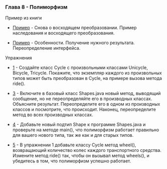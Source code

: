 ### Глава 8 - Полиморфизм

Пример из книги

* [Пример](examples/upwardconversion) - Снова о восходящем преобразовании. Пример наследования и восходящего преобразования.

* [Пример](examples/peculiarities) - Особенности. Получение нужного результата. Переопределение интерфейса.

Упражнения

* [1](exercises/ex1/Wheel.java) - Создайте класс Cycle с произвольными классами Unicycle, Bicycle, Tricycle. Покажите, что экземпляр каждого из произвольных типов может быть преобразован в Cycle, на примере вызова метода ride().

* [3](exercises/ex3/Shapes.java) - Включите в базовый класс Shapes.java новый метод, выводящий сообщение, но не переопределяйте его в производных классах. Объясните результат. Переопределите его в одном из производных классов и посмотрите, что происходит. Наконец, переопределите метод во всех производных классах.

* [4](exercises/ex4/Shapes.java) - Добавьте новый подтип Shape к программе Shapes.java и проверьте на методе main(), что полиморфизм работает правильно для вашего нового типа, так же как и для старых типов.

* [5](exercises/ex5/Wheel.java) - В упражнении 1 добавьте классу Cycle метод wheel(), возвращающий количество колес каждого транспортного средства. Измените метод ride() так, чтобы он вызывал метод wheels(), и убедитесь в том, что полиморфизм успешно работает.